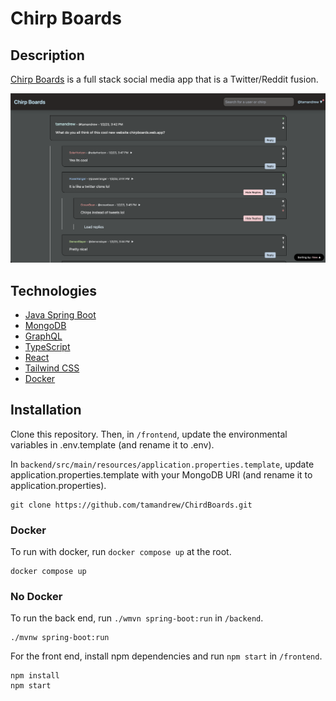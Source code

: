 # Chirp Boards

## Description
[Chirp Boards](https://chirpboards.web.app) is a full stack social media app that is a Twitter/Reddit fusion.

![Demo Board](board.png)

## Technologies
- [Java Spring Boot](https://spring.io/projects/spring-boot)
- [MongoDB](https://www.mongodb.com/try/download/community)
- [GraphQL](https://graphql.org/)
- [TypeScript](https://www.typescriptlang.org/download)
- [React](https://reactjs.org/docs/getting-started.html)
- [Tailwind CSS](https://tailwindcss.com/docs/guides/create-react-app)
- [Docker](https://docs.docker.com/get-docker/)

## Installation
Clone this repository. Then, in `/frontend`, update the environmental variables in .env.template (and rename it to .env). 

In `backend/src/main/resources/application.properties.template`, update application.properties.template with your MongoDB URI (and rename it to application.properties). 

```
git clone https://github.com/tamandrew/ChirdBoards.git
```

### Docker
To run with docker, run `docker compose up` at the root. 
```
docker compose up
```


### No Docker
To run the back end, run `./wmvn spring-boot:run` in `/backend`.

```
./mvnw spring-boot:run
```


For the front end, install npm dependencies and run ```npm start``` in `/frontend`.
```
npm install
npm start
```
